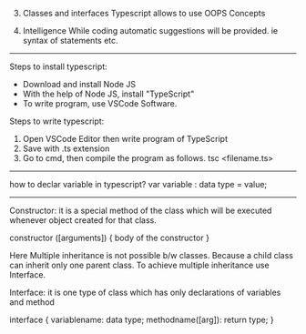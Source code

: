 3. Classes and interfaces 
Typescript allows to use OOPS Concepts

4. Intelligence
While coding automatic suggestions will be provided. ie syntax of statements etc.

-----------

Steps to install typescript:
- Download and install Node JS
- With the help of Node JS, install "TypeScript"
- To write program, use VSCode Software.

Steps to write typescript:
1. Open VSCode Editor then write program of TypeScript
2. Save with .ts extension
3. Go to cmd, then compile the program as follows.
        tsc <filename.ts>

--------------

how to declar variable in typescript?
var variable : data type = value;

--------------

Constructor: 
it is a special method of the class which will be executed whenever object created for that class.

constructor ([arguments]) {
        body of the constructor
}

Here Multiple inheritance is not possible b/w classes. Because a child class can inherit only one parent class. To achieve multiple inheritance use Interface.

Interface: it is one type of class which has only declarations of variables and method

interface <iface name> {
        variablename: data type;
        methodname([arg]): return type;
}